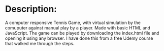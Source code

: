 # Description:
A computer responsive Tennis Game, with virtual simulation by the comuputer against manual play by a player. Made with basic HTML and JavaScript. The game can be played by downloading the index.html file and opening it using any browser.
I have done this from a free Udemy course that walked me through the steps.
